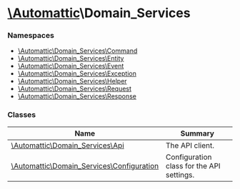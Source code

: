 # [\Automattic](../namespaces/automattic.md)\Domain_Services

### Namespaces

* [\Automattic\Domain_Services\Command](../namespaces/automattic-domain-services-command.md)
* [\Automattic\Domain_Services\Entity](../namespaces/automattic-domain-services-entity.md)
* [\Automattic\Domain_Services\Event](../namespaces/automattic-domain-services-event.md)
* [\Automattic\Domain_Services\Exception](../namespaces/automattic-domain-services-exception.md)
* [\Automattic\Domain_Services\Helper](../namespaces/automattic-domain-services-helper.md)
* [\Automattic\Domain_Services\Request](../namespaces/automattic-domain-services-request.md)
* [\Automattic\Domain_Services\Response](../namespaces/automattic-domain-services-response.md)

### Classes

| Name | Summary |
|------|---------|
| [\Automattic\Domain_Services\Api](../classes/Automattic-Domain-Services-Api.md) | The API client. |
| [\Automattic\Domain_Services\Configuration](../classes/Automattic-Domain-Services-Configuration.md) | Configuration class for the API settings. |

